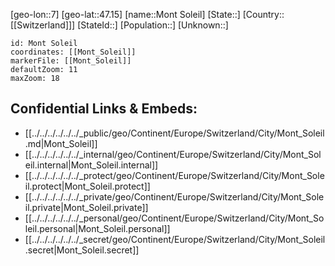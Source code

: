 ﻿---
location: [47.15,7]
mapzoom: [7,12] 
mapmarker: city 
type: City
tags:
- geo/City


SpocWebEntityId: 32559
isDeleted: false
confidential: public

---
[geo-lon::7]
[geo-lat::47.15]
[name::Mont Soleil]
[State::]
[Country::[[Switzerland]]]
[StateId::]
[Population::]
[Unknown::]


```leaflet
id: Mont Soleil
coordinates: [[Mont_Soleil]]
markerFile: [[Mont_Soleil]]
defaultZoom: 11 
maxZoom: 18
```


## Confidential Links & Embeds: 
- [[../../../../../../_public/geo/Continent/Europe/Switzerland/City/Mont_Soleil.md|Mont_Soleil]] 
- [[../../../../../../_internal/geo/Continent/Europe/Switzerland/City/Mont_Soleil.internal|Mont_Soleil.internal]] 
- [[../../../../../../_protect/geo/Continent/Europe/Switzerland/City/Mont_Soleil.protect|Mont_Soleil.protect]] 
- [[../../../../../../_private/geo/Continent/Europe/Switzerland/City/Mont_Soleil.private|Mont_Soleil.private]] 
- [[../../../../../../_personal/geo/Continent/Europe/Switzerland/City/Mont_Soleil.personal|Mont_Soleil.personal]] 
- [[../../../../../../_secret/geo/Continent/Europe/Switzerland/City/Mont_Soleil.secret|Mont_Soleil.secret]] 
